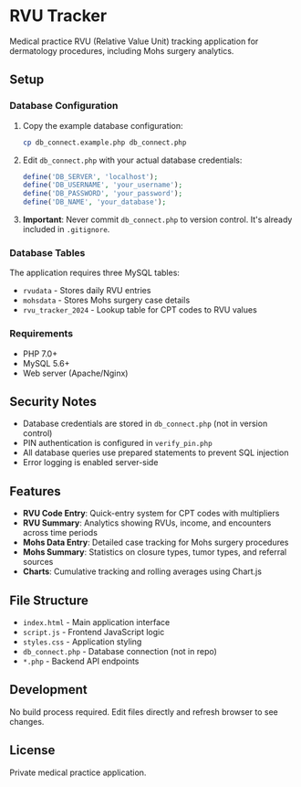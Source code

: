 # RVU Tracker

Medical practice RVU (Relative Value Unit) tracking application for dermatology procedures, including Mohs surgery analytics.

## Setup

### Database Configuration

1. Copy the example database configuration:
   ```bash
   cp db_connect.example.php db_connect.php
   ```

2. Edit `db_connect.php` with your actual database credentials:
   ```php
   define('DB_SERVER', 'localhost');
   define('DB_USERNAME', 'your_username');
   define('DB_PASSWORD', 'your_password');
   define('DB_NAME', 'your_database');
   ```

3. **Important**: Never commit `db_connect.php` to version control. It's already included in `.gitignore`.

### Database Tables

The application requires three MySQL tables:
- `rvudata` - Stores daily RVU entries
- `mohsdata` - Stores Mohs surgery case details
- `rvu_tracker_2024` - Lookup table for CPT codes to RVU values

### Requirements

- PHP 7.0+
- MySQL 5.6+
- Web server (Apache/Nginx)

## Security Notes

- Database credentials are stored in `db_connect.php` (not in version control)
- PIN authentication is configured in `verify_pin.php`
- All database queries use prepared statements to prevent SQL injection
- Error logging is enabled server-side

## Features

- **RVU Code Entry**: Quick-entry system for CPT codes with multipliers
- **RVU Summary**: Analytics showing RVUs, income, and encounters across time periods
- **Mohs Data Entry**: Detailed case tracking for Mohs surgery procedures
- **Mohs Summary**: Statistics on closure types, tumor types, and referral sources
- **Charts**: Cumulative tracking and rolling averages using Chart.js

## File Structure

- `index.html` - Main application interface
- `script.js` - Frontend JavaScript logic
- `styles.css` - Application styling
- `db_connect.php` - Database connection (not in repo)
- `*.php` - Backend API endpoints

## Development

No build process required. Edit files directly and refresh browser to see changes.

## License

Private medical practice application.